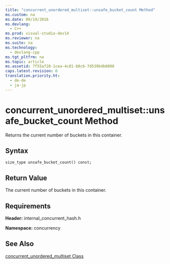 ```yaml
---
title: "concurrent_unordered_multiset::unsafe_bucket_count Method"
ms.custom: na
ms.date: 09/19/2016
ms.devlang: 
  - C++
ms.prod: visual-studio-dev14
ms.reviewer: na
ms.suite: na
ms.technology: 
  - devlang-cpp
ms.tgt_pltfrm: na
ms.topic: article
ms.assetid: 7f55af28-1cea-4c81-b0c6-7d539b4b0898
caps.latest.revision: 6
translation.priority.ht: 
  - de-de
  - ja-jp
---
```

# concurrent_unordered_multiset::unsafe_bucket_count Method
Returns the current number of buckets in this container.  
  
## Syntax  
  
```  
size_type unsafe_bucket_count() const;  
```  
  
## Return Value  
 The current number of buckets in this container.  
  
## Requirements  
 **Header:** internal_concurrent_hash.h  
  
 **Namespace:** concurrency  
  
## See Also  
 [concurrent_unordered_multiset Class](../vs140/concurrent_unordered_multiset-Class.md)